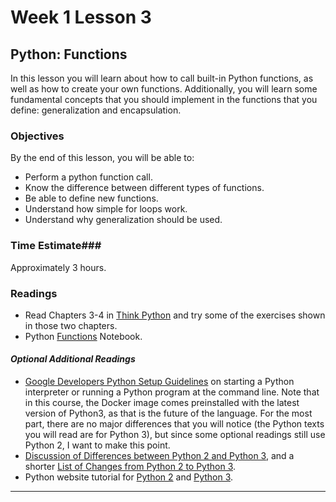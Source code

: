 # Week 1 Lesson 3 #
## Python: Functions ##

In this lesson you will learn about how to call built-in Python
functions, as well as how to create your own functions.  Additionally,
you will learn some fundamental concepts that you should implement in
the functions that you define: generalization and encapsulation.

### Objectives ###
By the end of this lesson, you will be able to:

- Perform a python function call.
- Know the difference between different types of functions.
- Be able to define new functions.
- Understand how simple for loops work.
- Understand why generalization should be used.

### Time Estimate###

Approximately 3 hours.

### Readings ###

- Read Chapters 3-4 in [Think Python](http://greenteapress.com/thinkpython2/html/index.html) and try some of the exercises shown in those two chapters.
- Python [Functions](notebooks/functionpy.ipynb) Notebook.
 
#### *Optional Additional Readings* ####
- [Google Developers Python Setup Guidelines](https://developers.google.com/edu/python/set-up) on starting a Python interpreter or running a Python program at the command line. Note that in this course, the Docker image comes preinstalled with the latest version of Python3, as that is the future of the language. For the most part, there are no major differences that you will notice (the Python texts you will read are for Python 3), but since some optional readings still use Python 2, I want to make this point.
- [Discussion of Differences between Python 2 and Python 3](http://python3porting.com/intro.html), and a shorter [List of Changes from Python 2 to Python 3](http://inventwithpython.com/appendixa.html).
- Python website tutorial for [Python 2](https://docs.python.org/2.7/tutorial/index.html) and [Python 3](https://docs.python.org/3.4/tutorial/index.html).

-----